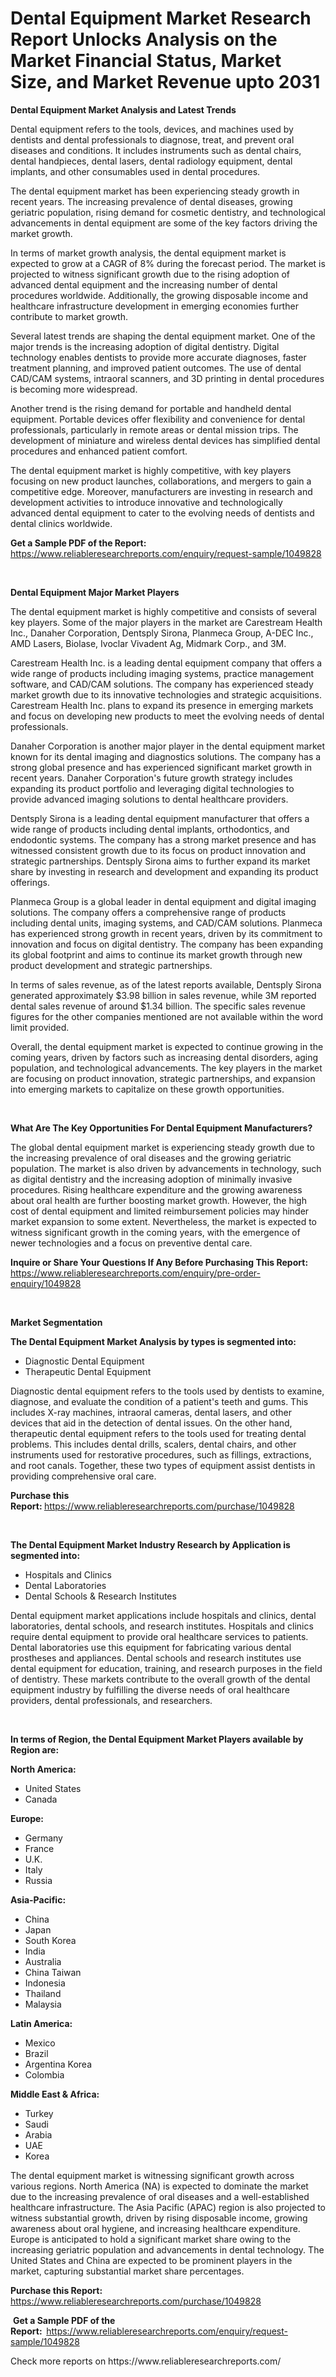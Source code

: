 <p><h1>Dental Equipment Market Research Report Unlocks Analysis on the Market Financial Status, Market Size, and Market Revenue upto 2031</h1></p><p><strong>Dental Equipment Market Analysis and Latest Trends</strong></p>
<p><p>Dental equipment refers to the tools, devices, and machines used by dentists and dental professionals to diagnose, treat, and prevent oral diseases and conditions. It includes instruments such as dental chairs, dental handpieces, dental lasers, dental radiology equipment, dental implants, and other consumables used in dental procedures.</p><p>The dental equipment market has been experiencing steady growth in recent years. The increasing prevalence of dental diseases, growing geriatric population, rising demand for cosmetic dentistry, and technological advancements in dental equipment are some of the key factors driving the market growth.</p><p>In terms of market growth analysis, the dental equipment market is expected to grow at a CAGR of 8% during the forecast period. The market is projected to witness significant growth due to the rising adoption of advanced dental equipment and the increasing number of dental procedures worldwide. Additionally, the growing disposable income and healthcare infrastructure development in emerging economies further contribute to market growth.</p><p>Several latest trends are shaping the dental equipment market. One of the major trends is the increasing adoption of digital dentistry. Digital technology enables dentists to provide more accurate diagnoses, faster treatment planning, and improved patient outcomes. The use of dental CAD/CAM systems, intraoral scanners, and 3D printing in dental procedures is becoming more widespread.</p><p>Another trend is the rising demand for portable and handheld dental equipment. Portable devices offer flexibility and convenience for dental professionals, particularly in remote areas or dental mission trips. The development of miniature and wireless dental devices has simplified dental procedures and enhanced patient comfort.</p><p>The dental equipment market is highly competitive, with key players focusing on new product launches, collaborations, and mergers to gain a competitive edge. Moreover, manufacturers are investing in research and development activities to introduce innovative and technologically advanced dental equipment to cater to the evolving needs of dentists and dental clinics worldwide.</p></p>
<p><strong>Get a Sample PDF of the Report:&nbsp;</strong> <a href="https://www.reliableresearchreports.com/enquiry/request-sample/1049828">https://www.reliableresearchreports.com/enquiry/request-sample/1049828</a></p>
<p>&nbsp;</p>
<p><strong>Dental Equipment Major Market Players</strong></p>
<p><p>The dental equipment market is highly competitive and consists of several key players. Some of the major players in the market are Carestream Health Inc., Danaher Corporation, Dentsply Sirona, Planmeca Group, A-DEC Inc., AMD Lasers, Biolase, Ivoclar Vivadent Ag, Midmark Corp., and 3M.</p><p>Carestream Health Inc. is a leading dental equipment company that offers a wide range of products including imaging systems, practice management software, and CAD/CAM solutions. The company has experienced steady market growth due to its innovative technologies and strategic acquisitions. Carestream Health Inc. plans to expand its presence in emerging markets and focus on developing new products to meet the evolving needs of dental professionals.</p><p>Danaher Corporation is another major player in the dental equipment market known for its dental imaging and diagnostics solutions. The company has a strong global presence and has experienced significant market growth in recent years. Danaher Corporation's future growth strategy includes expanding its product portfolio and leveraging digital technologies to provide advanced imaging solutions to dental healthcare providers.</p><p>Dentsply Sirona is a leading dental equipment manufacturer that offers a wide range of products including dental implants, orthodontics, and endodontic systems. The company has a strong market presence and has witnessed consistent growth due to its focus on product innovation and strategic partnerships. Dentsply Sirona aims to further expand its market share by investing in research and development and expanding its product offerings.</p><p>Planmeca Group is a global leader in dental equipment and digital imaging solutions. The company offers a comprehensive range of products including dental units, imaging systems, and CAD/CAM solutions. Planmeca has experienced strong growth in recent years, driven by its commitment to innovation and focus on digital dentistry. The company has been expanding its global footprint and aims to continue its market growth through new product development and strategic partnerships.</p><p>In terms of sales revenue, as of the latest reports available, Dentsply Sirona generated approximately $3.98 billion in sales revenue, while 3M reported dental sales revenue of around $1.34 billion. The specific sales revenue figures for the other companies mentioned are not available within the word limit provided.</p><p>Overall, the dental equipment market is expected to continue growing in the coming years, driven by factors such as increasing dental disorders, aging population, and technological advancements. The key players in the market are focusing on product innovation, strategic partnerships, and expansion into emerging markets to capitalize on these growth opportunities.</p></p>
<p>&nbsp;</p>
<p><strong>What Are The Key Opportunities For Dental Equipment Manufacturers?</strong></p>
<p><p>The global dental equipment market is experiencing steady growth due to the increasing prevalence of oral diseases and the growing geriatric population. The market is also driven by advancements in technology, such as digital dentistry and the increasing adoption of minimally invasive procedures. Rising healthcare expenditure and the growing awareness about oral health are further boosting market growth. However, the high cost of dental equipment and limited reimbursement policies may hinder market expansion to some extent. Nevertheless, the market is expected to witness significant growth in the coming years, with the emergence of newer technologies and a focus on preventive dental care.</p></p>
<p><strong>Inquire or Share Your Questions If Any Before Purchasing This Report:</strong> <a href="https://www.reliableresearchreports.com/enquiry/pre-order-enquiry/1049828">https://www.reliableresearchreports.com/enquiry/pre-order-enquiry/1049828</a></p>
<p>&nbsp;</p>
<p><strong>Market Segmentation</strong></p>
<p><strong>The Dental Equipment Market Analysis by types is segmented into:</strong></p>
<p><ul><li>Diagnostic Dental Equipment</li><li>Therapeutic Dental Equipment</li></ul></p>
<p><p>Diagnostic dental equipment refers to the tools used by dentists to examine, diagnose, and evaluate the condition of a patient's teeth and gums. This includes X-ray machines, intraoral cameras, dental lasers, and other devices that aid in the detection of dental issues. On the other hand, therapeutic dental equipment refers to the tools used for treating dental problems. This includes dental drills, scalers, dental chairs, and other instruments used for restorative procedures, such as fillings, extractions, and root canals. Together, these two types of equipment assist dentists in providing comprehensive oral care.</p></p>
<p><strong>Purchase this Report:&nbsp;</strong><a href="https://www.reliableresearchreports.com/purchase/1049828">https://www.reliableresearchreports.com/purchase/1049828</a></p>
<p>&nbsp;</p>
<p><strong>The Dental Equipment Market Industry Research by Application is segmented into:</strong></p>
<p><ul><li>Hospitals and Clinics</li><li>Dental Laboratories</li><li>Dental Schools & Research Institutes</li></ul></p>
<p><p>Dental equipment market applications include hospitals and clinics, dental laboratories, dental schools, and research institutes. Hospitals and clinics require dental equipment to provide oral healthcare services to patients. Dental laboratories use this equipment for fabricating various dental prostheses and appliances. Dental schools and research institutes use dental equipment for education, training, and research purposes in the field of dentistry. These markets contribute to the overall growth of the dental equipment industry by fulfilling the diverse needs of oral healthcare providers, dental professionals, and researchers.</p></p>
<p>&nbsp;</p>
<p><strong>In terms of Region, the Dental Equipment Market Players available by Region are:</strong></p>
<p>
    <p> <strong> North America: </strong>
        <ul>
            <li>United States</li>
            <li>Canada</li>
        </ul>
        </p> 
    <p> <strong> Europe: </strong>
        <ul>
            <li>Germany</li>
            <li>France</li>
            <li>U.K.</li>
            <li>Italy</li>
            <li>Russia</li>
        </ul>
        </p> 
    <p> <strong> Asia-Pacific: </strong>
        <ul>
            <li>China</li>
            <li>Japan</li>
            <li>South Korea</li>
            <li>India</li>
            <li>Australia</li>
            <li>China Taiwan</li>
            <li>Indonesia</li>
            <li>Thailand</li>
            <li>Malaysia</li>
        </ul>
        </p> 
    <p> <strong> Latin America: </strong>
        <ul>
            <li>Mexico</li>
            <li>Brazil</li>
            <li>Argentina Korea</li>
            <li>Colombia</li>
        </ul>
        </p> 
    <p> <strong> Middle East & Africa: </strong>
        <ul>
            <li>Turkey</li>
            <li>Saudi</li>
            <li>Arabia</li>
            <li>UAE</li>
            <li>Korea</li>
        </ul>
    </p>
    </p>
<p><p>The dental equipment market is witnessing significant growth across various regions. North America (NA) is expected to dominate the market due to the increasing prevalence of oral diseases and a well-established healthcare infrastructure. The Asia Pacific (APAC) region is also projected to witness substantial growth, driven by rising disposable income, growing awareness about oral hygiene, and increasing healthcare expenditure. Europe is anticipated to hold a significant market share owing to the increasing geriatric population and advancements in dental technology. The United States and China are expected to be prominent players in the market, capturing substantial market share percentages.</p></p>
<p><strong>Purchase this Report: </strong><a href="https://www.reliableresearchreports.com/purchase/1049828">https://www.reliableresearchreports.com/purchase/1049828</a></p>
<p>&nbsp;<strong>Get a Sample PDF of the Report:&nbsp;&nbsp;</strong><a href="https://www.reliableresearchreports.com/enquiry/request-sample/1049828">https://www.reliableresearchreports.com/enquiry/request-sample/1049828</a></p>
<p><strong></strong></p>
<p>Check more reports on https://www.reliableresearchreports.com/</p>